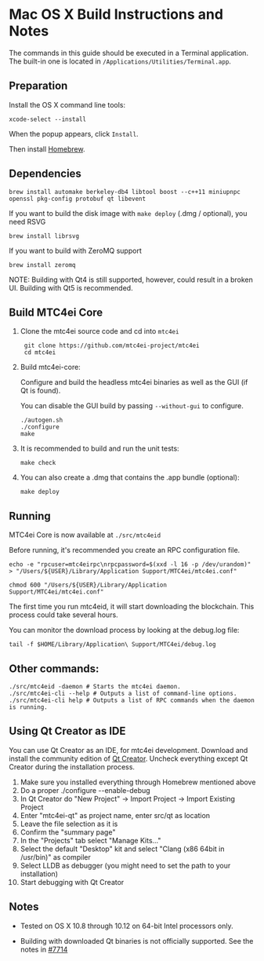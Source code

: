 Mac OS X Build Instructions and Notes
====================================
The commands in this guide should be executed in a Terminal application.
The built-in one is located in `/Applications/Utilities/Terminal.app`.

Preparation
-----------
Install the OS X command line tools:

`xcode-select --install`

When the popup appears, click `Install`.

Then install [Homebrew](https://brew.sh).

Dependencies
----------------------

    brew install automake berkeley-db4 libtool boost --c++11 miniupnpc openssl pkg-config protobuf qt libevent

If you want to build the disk image with `make deploy` (.dmg / optional), you need RSVG

    brew install librsvg

If you want to build with ZeroMQ support
    
    brew install zeromq

NOTE: Building with Qt4 is still supported, however, could result in a broken UI. Building with Qt5 is recommended.

Build MTC4ei Core
------------------------

1. Clone the mtc4ei source code and cd into `mtc4ei`

        git clone https://github.com/mtc4ei-project/mtc4ei
        cd mtc4ei

2.  Build mtc4ei-core:

    Configure and build the headless mtc4ei binaries as well as the GUI (if Qt is found).

    You can disable the GUI build by passing `--without-gui` to configure.

        ./autogen.sh
        ./configure
        make

3.  It is recommended to build and run the unit tests:

        make check

4.  You can also create a .dmg that contains the .app bundle (optional):

        make deploy

Running
-------

MTC4ei Core is now available at `./src/mtc4eid`

Before running, it's recommended you create an RPC configuration file.

    echo -e "rpcuser=mtc4eirpc\nrpcpassword=$(xxd -l 16 -p /dev/urandom)" > "/Users/${USER}/Library/Application Support/MTC4ei/mtc4ei.conf"

    chmod 600 "/Users/${USER}/Library/Application Support/MTC4ei/mtc4ei.conf"

The first time you run mtc4eid, it will start downloading the blockchain. This process could take several hours.

You can monitor the download process by looking at the debug.log file:

    tail -f $HOME/Library/Application\ Support/MTC4ei/debug.log

Other commands:
-------

    ./src/mtc4eid -daemon # Starts the mtc4ei daemon.
    ./src/mtc4ei-cli --help # Outputs a list of command-line options.
    ./src/mtc4ei-cli help # Outputs a list of RPC commands when the daemon is running.

Using Qt Creator as IDE
------------------------
You can use Qt Creator as an IDE, for mtc4ei development.
Download and install the community edition of [Qt Creator](https://www.qt.io/download/).
Uncheck everything except Qt Creator during the installation process.

1. Make sure you installed everything through Homebrew mentioned above
2. Do a proper ./configure --enable-debug
3. In Qt Creator do "New Project" -> Import Project -> Import Existing Project
4. Enter "mtc4ei-qt" as project name, enter src/qt as location
5. Leave the file selection as it is
6. Confirm the "summary page"
7. In the "Projects" tab select "Manage Kits..."
8. Select the default "Desktop" kit and select "Clang (x86 64bit in /usr/bin)" as compiler
9. Select LLDB as debugger (you might need to set the path to your installation)
10. Start debugging with Qt Creator

Notes
-----

* Tested on OS X 10.8 through 10.12 on 64-bit Intel processors only.

* Building with downloaded Qt binaries is not officially supported. See the notes in [#7714](https://github.com/bitcoin/bitcoin/issues/7714)
